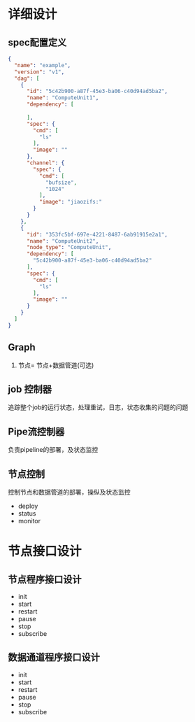 # 详细设计


## spec配置定义
```json
{
  "name": "example",
  "version": "v1",
  "dag": [
    {
      "id": "5c42b900-a87f-45e3-ba06-c40d94ad5ba2",
      "name": "ComputeUnit1",
      "dependency": [
        
      ],
      "spec": {
        "cmd": [
          "ls"
        ],
        "image": ""
      },
      "channel": {
        "spec": {
          "cmd": [
            "bufsize",
            "1024"
          ],
          "image": "jiaozifs:"
        }
      }
    },
    {
      "id": "353fc5bf-697e-4221-8487-6ab91915e2a1",
      "name": "ComputeUnit2",
      "node_type": "ComputeUnit",
      "dependency": [
        "5c42b900-a87f-45e3-ba06-c40d94ad5ba2"
      ],
      "spec": {
        "cmd": [
          "ls"
        ],
        "image": ""
      }
    }
  ]
}
```

## Graph

1. 节点= 节点+数据管道(可选)

## job 控制器

追踪整个job的运行状态，处理重试，日志，状态收集的问题的问题

## Pipe流控制器

负责pipeline的部署，及状态监控

## 节点控制

控制节点和数据管道的部署，操纵及状态监控
* deploy
* status
* monitor

# 节点接口设计

## 节点程序接口设计

* init
* start
* restart
* pause
* stop
* subscribe

## 数据通道程序接口设计

* init
* start
* restart
* pause
* stop
* subscribe

